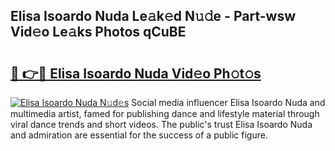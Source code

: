 ## Elisa Isoardo Nuda Le𝚊k𝚎d N𝚞𝚍e - Part-wsw Vid𝚎o Le𝚊ks Photos qCuBE

# <h2><a href="http://fbd4mna.evod.top/?m=Elisa+Isoardo+Nuda">🔗 👉🔴 Elisa Isoardo Nuda Vid𝚎o Ph𝚘t𝚘s</a></h2>

[![Elisa Isoardo Nuda N𝚞d𝚎s](https://i.imgur.com/8V9OHl7.gif)](http://fbd4mna.evod.top/?m=Elisa+Isoardo+Nuda)
Social media influencer Elisa Isoardo Nuda and multimedia artist, famed for publishing dance and lifestyle material through viral dance trends and short videos. The public's trust Elisa Isoardo Nuda and admiration are essential for the success of a public figure. 
